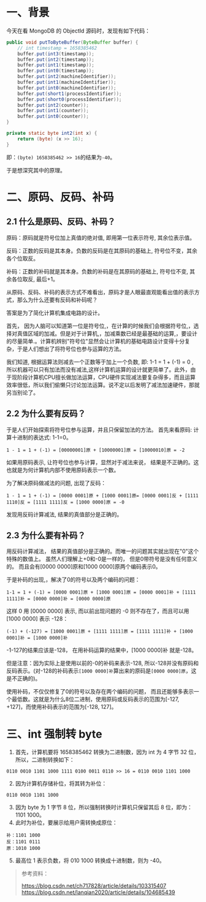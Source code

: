 # 一、背景

今天在看 MongoDB 的 ObjectId 源码时，发现有如下代码：

```java
public void putToByteBuffer(ByteBuffer buffer) {
    // int timestamp = 1658385462
    buffer.put(int3(timestamp));
    buffer.put(int2(timestamp));
    buffer.put(int1(timestamp));
    buffer.put(int0(timestamp));
    buffer.put(int2(machineIdentifier));
    buffer.put(int1(machineIdentifier));
    buffer.put(int0(machineIdentifier));
    buffer.put(short1(processIdentifier));
    buffer.put(short0(processIdentifier));
    buffer.put(int2(counter));
    buffer.put(int1(counter));
    buffer.put(int0(counter));
}
```

```java
private static byte int2(int x) {
    return (byte) (x >> 16);
}
```

即：`(byte) 1658385462 >> 16`的结果为`-40`。

于是想深究其中的原理。

# 二、原码、反码、补码

## 2.1 什么是原码、反码、补码？

原码：原码就是符号位加上真值的绝对值, 即用第一位表示符号, 其余位表示值。

反码：正数的反码是其本身。负数的反码是在其原码的基础上, 符号位不变，其余各个位取反。

补码：正数的补码就是其本身。负数的补码是在其原码的基础上, 符号位不变, 其余各位取反, 最后+1。

从原码、反码、补码的表示方式不难看出，原码才是人眼最直观能看出值的表示方式，那么为什么还要有反码和补码呢？

答案是为了简化计算机集成电路的设计。

首先， 因为人脑可以知道第一位是符号位,，在计算的时候我们会根据符号位,，选择对真值区域的加减。但是对于计算机,，加减乘数已经是最基础的运算,，要设计的尽量简单.。计算机辨别"符号位"显然会让计算机的基础电路设计变得十分复杂，于是人们想出了将符号位也参与运算的方法。

我们知道, 根据运算法则减去一个正数等于加上一个负数, 即: 1-1 = 1 + (-1) = 0 , 所以机器可以只有加法而没有减法,这样计算机运算的设计就更简单了。此外，由于现阶段计算机CPU擅长做加法运算，CPU硬件实现减法要复杂得多，而且运算效率很低，所以我们偷懒只讨论加法运算。说不定以后发明了减法加速硬件，那就另当别论了。

## 2.2 为什么要有反码？

于是人们开始探索将符号位参与运算，并且只保留加法的方法。 首先来看原码: 计算十进制的表达式: 1-1=0。

```
1 - 1 = 1 + (-1) = [00000001]原 + [10000001]原 = [10000010]原 = -2
```

如果用原码表示, 让符号位也参与计算，显然对于减法来说， 结果是不正确的。这也就是为何计算机内部不使用原码表示一个数。

为了解决原码做减法的问题, 出现了反码：

```
1 - 1 = 1 + (-1) = [0000 0001]原 + [1000 0001]原= [0000 0001]反 + [1111 1110]反 = [1111 1111]反 = [1000 0000]原 = -0
```

发现用反码计算减法, 结果的真值部分是正确的。

## 2.3 为什么要有补码？

用反码计算减法， 结果的真值部分是正确的。而唯一的问题其实就出现在"0"这个特殊的数值上。 虽然人们理解上+0和-0是一样的， 但是0带符号是没有任何意义的。 而且会有[0000 0000]原和[1000 0000]原两个编码表示0。

于是补码的出现,，解决了0的符号以及两个编码的问题：

```
1-1 = 1 + (-1) = [0000 0001]原 + [1000 0001]原 = [0000 0001]补 + [1111 1111]补 = [0000 0000]补 = [0000 0000]原
```

这样 0 用 [0000 0000] 表示, 而以前出现问题的 -0 则不存在了，而且可以用 [1000 0000] 表示 -128：

```
(-1) + (-127) = [1000 0001]原 + [1111 1111]原 = [1111 1111]补 + [1000 0001]补 = [1000 0000]补
```

-1-127的结果应该是-128， 在用补码运算的结果中，[1000 0000]补 就是-128。

但是注意：因为实际上是使用以前的-0的补码来表示-128, 所以-128并没有原码和反码表示。(对-128的补码表示`[1000 0000]补`算出来的原码是`[0000 0000]原`，这是不正确的)。

使用补码，不仅仅修复了0的符号以及存在两个编码的问题， 而且还能够多表示一个最低数。这就是为什么8位二进制，使用原码或反码表示的范围为[-127, +127]，而使用补码表示的范围为[-128, 127]。

# 三、int 强制转 byte

1. 首先，计算机要将 1658385462 转换为二进制数，因为 int 为 4 字节 32 位，所以，二进制转换如下：

```
0110 0010 1101 1000 1111 0100 0011 0110 >> 16 = 0110 0010 1101 1000
```

2. 因为计算机存储补位，将其转为补位：

```
0110 0010 1101 1000
```

3. 因为 byte 为 1 字节 8 位，所以强制转换时计算机只保留其后 8 位，即为：1101 1000。
4. 此时为补位，要展示给用户需转换成原位：

```
补：1101 1000
反：1101 0111
原：1010 1000
```

5. 最高位 1 表示负数，将 010 1000 转换成十进制数，则为 -40。

> 参考资料：
>
> https://blog.csdn.net/ch717828/article/details/103315407<br>
> https://blog.csdn.net/lanqian2020/article/details/104685439

